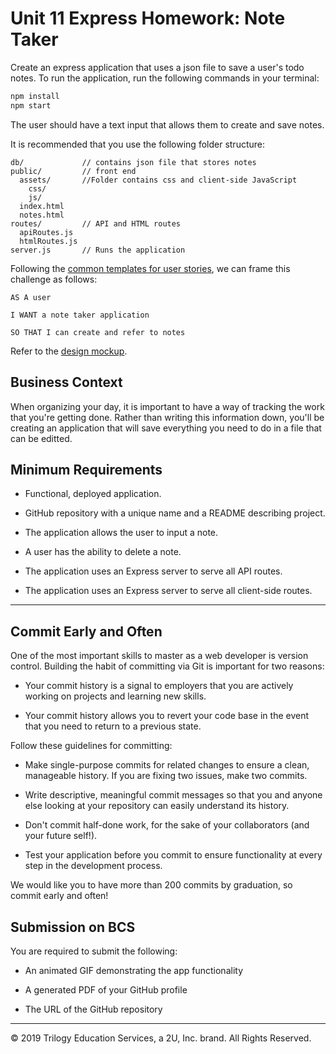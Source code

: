 # Unit 11 Express Homework: Note Taker

Create an express application that uses a json file to save a user's todo notes. To run the application, run the following commands in your terminal:

```sh
npm install
npm start
```

The user should have a text input that allows them to create and save notes.

It is recommended that you use the following folder structure:

```
db/             // contains json file that stores notes
public/         // front end
  assets/       //Folder contains css and client-side JavaScript
    css/
    js/
  index.html
  notes.html
routes/         // API and HTML routes
  apiRoutes.js  
  htmlRoutes.js
server.js       // Runs the application
```

Following the [common templates for user stories](https://en.wikipedia.org/wiki/User_story#Common_templates), we can frame this challenge as follows:

```
AS A user

I WANT a note taker application

SO THAT I can create and refer to notes
```

Refer to the [design mockup](./Assets/09-NodeJS-homework-demo.pdf).

## Business Context

When organizing your day, it is important to have a way of tracking the work that you're getting done. Rather than writing this information down, you'll be creating an application that will save everything you need to do in a file that can be editted.

## Minimum Requirements

* Functional, deployed application.

* GitHub repository with a unique name and a README describing project.

* The application allows the user to input a note.

* A user has the ability to delete a note.

* The application uses an Express server to serve all API routes.

* The application uses an Express server to serve all client-side routes.

- - -

## Commit Early and Often

One of the most important skills to master as a web developer is version control. Building the habit of committing via Git is important for two reasons:

* Your commit history is a signal to employers that you are actively working on projects and learning new skills.

* Your commit history allows you to revert your code base in the event that you need to return to a previous state.

Follow these guidelines for committing:

* Make single-purpose commits for related changes to ensure a clean, manageable history. If you are fixing two issues, make two commits.

* Write descriptive, meaningful commit messages so that you and anyone else looking at your repository can easily understand its history.

* Don't commit half-done work, for the sake of your collaborators (and your future self!).

* Test your application before you commit to ensure functionality at every step in the development process.

We would like you to have more than 200 commits by graduation, so commit early and often!

## Submission on BCS

You are required to submit the following:

* An animated GIF demonstrating the app functionality

* A generated PDF of your GitHub profile

* The URL of the GitHub repository

- - -
© 2019 Trilogy Education Services, a 2U, Inc. brand. All Rights Reserved.
